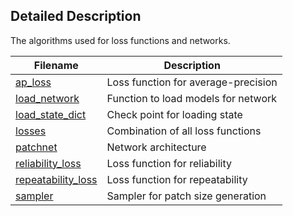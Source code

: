 ## Detailed Description
The algorithms used for loss functions and networks.

| Filename | Description |  
| ---------| ----------- |
| [ap_loss](/nets/ap_loss.py) | Loss function for average-precision |
| [load_network](/nets/load_network.py) | Function to load models for network |
| [load_state_dict](/nets/load_state_dict.py) | Check point for loading state |
| [losses](/nets/losses.py) | Combination of all loss functions |
| [patchnet](/nets/patchnet.py) | Network architecture |
| [reliability_loss](/nets/reliability_loss.py) | Loss function for reliability |
| [repeatability_loss](/nets/repeatability_loss.py) | Loss function for repeatability |
| [sampler](/nets/sampler.py) | Sampler for patch size generation |
